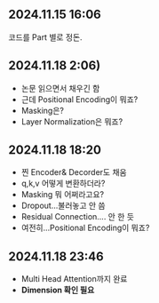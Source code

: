 
## 2024.11.15 16:06
코드를 Part 별로 정돈.
## 2024.11.18 2:06)
- 논문 읽으면서 채우긴 함
- 근데 Positional Encoding이 뭐죠?
- Masking은?
- Layer Normalization은 뭐죠?
## 2024.11.18 18:20
- 찐 Encoder& Decorder도 채움
- q,k,v 어떻게 변환하더라?
- Masking 뭐 어쩌라고요?
- Dropout...불러놓고 안 씀
- Residual Connection.... 안 한 듯
- 여전히...Positional Encoding이 뭐죠?
## 2024.11.18 23:46
- Multi Head Attention까지 완료
- **Dimension 확인 필요**
